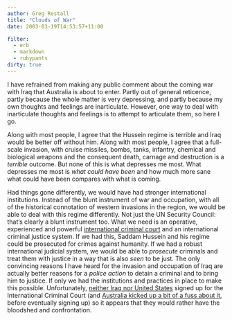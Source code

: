 ```yaml
---
author: Greg Restall
title: "Clouds of War"
date: 2003-03-19T14:53:57+11:00

filter:
  - erb
  - markdown
  - rubypants
dirty: true
---
```


<p>I have refrained from making any public comment about the coming war with Iraq that Australia is about to enter.  Partly out of general reticence, partly because the whole matter is very depressing, and partly because my own thoughts and feelings are inarticulate.  However, one way to deal with inarticulate thoughts and feelings is to attempt to articulate them, so here I go.</p>

<!-- BREAK -->

<p>Along with most people, I agree that the Hussein regime is terrible and Iraq would be better off without him.  Along with most people, I agree that a full-scale invasion, with cruise missiles, bombs, tanks, infantry, chemical and biological weapons and the consequent death, carnage and destruction is a <em>terrible</em> outcome.  But none of this is what depresses me most.  What depresses me most is <em>what could have been</em> and how much more sane what could have been compares with what is coming.</p>

<p>Had things gone differently, we would have had stronger international institutions.  Instead of the blunt instrument of war and occupation, with all of the historical connotation of western invasions in the region, we would be able to deal with this regime differently. Not just the UN Security Council: that&rsquo;s clearly a blunt instrument too.  What we need is an operative, experienced and powerful <a href="http://www.iccnow.org/">international criminal court</a> and an international criminal justice system. If we had this, Saddam Hussein and his regime could be prosecuted for crimes against humanity.  If we had a robust international judicial system, we would be able to <em>prosecute</em> criminals and treat them with justice in a way that is also <em>seen</em> to be just.  The only convincing reasons I have heard for the invasion and occupation of Iraq are actually better reasons for a <em>police action</em> to detain a criminal and to bring him to justice.  If only we had the institutions and practices in place to make this possible.  Unfortunately, <a href="http://www.iccnow.org/html/cassel19990512.html">neither Iraq nor United States</a> signed up for the International Criminal Court (and <a href="http://www.theage.com.au/articles/2002/06/19/1023864456953.html">Australia kicked up a bit of a fuss about it</a>, before eventually signing up) so it appears that they would rather have the bloodshed and confrontation.</p>


